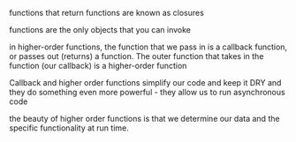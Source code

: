 functions that return functions are known as closures

functions are the only objects that you can invoke

in higher-order functions, the function that we pass in is a callback function, or passes out (returns) a function. The outer function that takes in the function (our callback) is a higher-order function

Callback and higher order functions simplify our code and keep it DRY
and they do something even more powerful - they allow us to run asynchronous code

the beauty of higher order functions is that we determine our data and the specific functionality at run time. 

